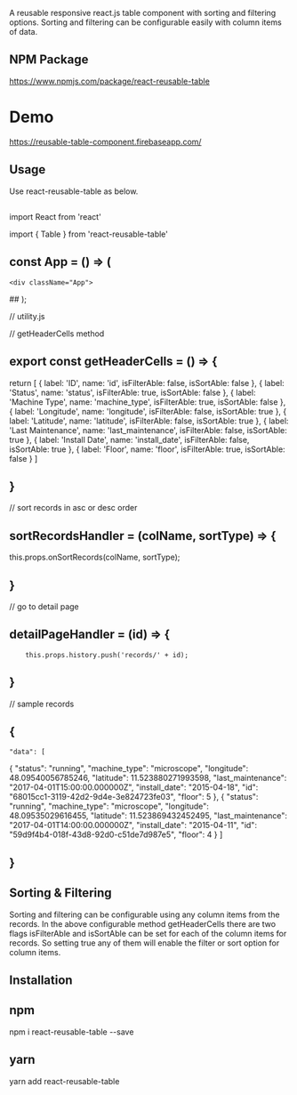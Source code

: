 A reusable responsive react.js table component with sorting and filtering options. Sorting and filtering can be configurable easily with column items of data. 

## NPM Package
https://www.npmjs.com/package/react-reusable-table

# Demo
https://reusable-table-component.firebaseapp.com/

## Usage

Use react-reusable-table as below.
##
import React from 'react'

import { Table } from 'react-reusable-table'
##


## const App = () => (
    <div className="App">
<Table
caption=""
data={this.props.records}
detailPage={this.detailPageHandler}
footerCells={utility.getHeaderCells()}
headerCells={utility.getHeaderCells()}
showFooter={false}
sortedUporDown={this.sortRecordsHandler}/>
## );

  
// utility.js

// getHeaderCells method


## export const getHeaderCells  =  () =>  {
return [
{ label: 'ID', name: 'id', isFilterAble: false, isSortAble: false },
{ label: 'Status', name: 'status', isFilterAble: true, isSortAble: false },
{ label: 'Machine Type', name: 'machine_type', isFilterAble: true, isSortAble: false },
{ label: 'Longitude', name: 'longitude', isFilterAble: false, isSortAble: true },
{ label: 'Latitude', name: 'latitude', isFilterAble: false, isSortAble: true },
{ label: 'Last Maintenance', name: 'last_maintenance', isFilterAble: false, isSortAble: true },
{ label: 'Install Date', name: 'install_date', isFilterAble: false, isSortAble: true },
{ label: 'Floor', name: 'floor', isFilterAble: true, isSortAble: false }
]
## }


// sort records in asc or desc order

## sortRecordsHandler = (colName, sortType) => {
this.props.onSortRecords(colName, sortType);
## }


//  go to detail page

## detailPageHandler = (id) => {
        this.props.history.push('records/' + id);
## }


// sample records

## {
	"data": [
{
			"status": "running",
			"machine_type": "microscope",
			"longitude": 48.09540056785246,
			"latitude": 11.523880271993598,
			"last_maintenance": "2017-04-01T15:00:00.000000Z",
			"install_date": "2015-04-18",
			"id": "68015cc1-3119-42d2-9d4e-3e824723fe03",
			"floor": 5
		},
		{
			"status": "running",
			"machine_type": "microscope",
			"longitude": 48.09535029616455,
			"latitude": 11.523869432452495,
			"last_maintenance": "2017-04-01T14:00:00.000000Z",
			"install_date": "2015-04-11",
			"id": "59d9f4b4-018f-43d8-92d0-c51de7d987e5",
			"floor": 4
		}
	]
## }


## Sorting & Filtering

Sorting and filtering can be configurable using any column items from the records. In the above configurable method getHeaderCells  there are two flags isFilterAble and isSortAble can be set for each of the column items for records. So setting true any of them will enable the filter or sort option for column items.

## Installation
## npm

npm i react-reusable-table --save

## yarn

yarn add react-reusable-table 
 
 
 



